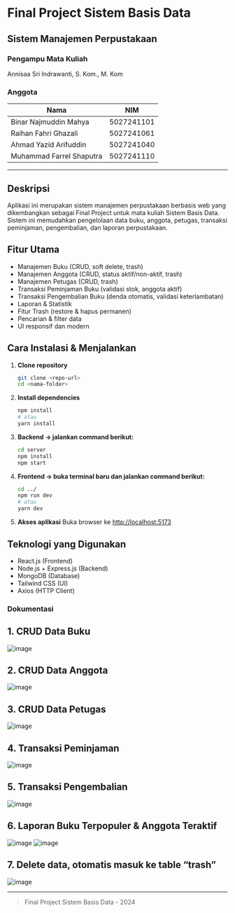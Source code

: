 ﻿# Final Project Sistem Basis Data

## Sistem Manajemen Perpustakaan

### Pengampu Mata Kuliah

Annisaa Sri Indrawanti, S. Kom., M. Kom

### Anggota

| Nama                     | NIM        |
| ------------------------ | ---------- |
| Binar Najmuddin Mahya    | 5027241101 |
| Raihan Fahri Ghazali     | 5027241061 |
| Ahmad Yazid Arifuddin    | 5027241040 |
| Muhammad Farrel Shaputra | 5027241110 |

---

## Deskripsi

Aplikasi ini merupakan sistem manajemen perpustakaan berbasis web yang dikembangkan sebagai Final Project untuk mata kuliah Sistem Basis Data. Sistem ini memudahkan pengelolaan data buku, anggota, petugas, transaksi peminjaman, pengembalian, dan laporan perpustakaan.

## Fitur Utama

- Manajemen Buku (CRUD, soft delete, trash)
- Manajemen Anggota (CRUD, status aktif/non-aktif, trash)
- Manajemen Petugas (CRUD, trash)
- Transaksi Peminjaman Buku (validasi stok, anggota aktif)
- Transaksi Pengembalian Buku (denda otomatis, validasi keterlambatan)
- Laporan & Statistik
- Fitur Trash (restore & hapus permanen)
- Pencarian & filter data
- UI responsif dan modern

## Cara Instalasi & Menjalankan

1. **Clone repository**
   ```bash
   git clone <repo-url>
   cd <nama-folder>
   ```
2. **Install dependencies**
   ```bash
   npm install
   # atau
   yarn install
   ```
3. **Backend -> jalankan command berikut:**
   ```bash
   cd server
   npm install
   npm start
   ```
4. **Frontend -> buka terminal baru dan jalankan command berikut:**

   ```bash
   cd ../
   npm run dev
   # atau
   yarn dev
   ```
5. **Akses aplikasi**
   Buka browser ke [http://localhost:5173](http://localhost:5173)

## Teknologi yang Digunakan

- React.js (Frontend)
- Node.js + Express.js (Backend)
- MongoDB (Database)
- Tailwind CSS (UI)
- Axios (HTTP Client)

### Dokumentasi

## 1. CRUD Data Buku
![image](https://github.com/user-attachments/assets/d6821bb8-dc21-47a8-a616-d0f795cb1396)
## 2. CRUD Data Anggota
![image](https://github.com/user-attachments/assets/edce51c4-7c13-48ce-97d2-cba2a9c82f22)
## 3. CRUD Data Petugas
![image](https://github.com/user-attachments/assets/17fcbbac-6061-4e9b-b44b-f58a69ea4ac6)
## 4. Transaksi Peminjaman
![image](https://github.com/user-attachments/assets/9212d881-b201-4214-b824-0bb077b475bf)
## 5. Transaksi Pengembalian
![image](https://github.com/user-attachments/assets/d811d6a4-37ef-472e-b6ef-6069b8d605b3)
## 6. Laporan Buku Terpopuler & Anggota Teraktif
![image](https://github.com/user-attachments/assets/002f128f-2da5-4c6b-b10b-bb562200fed3)
![image](https://github.com/user-attachments/assets/385a748f-cdcc-4e14-bbd2-d146c0d513fc)
## 7. Delete data, otomatis masuk ke table “trash”
![image](https://github.com/user-attachments/assets/83960d6f-407d-4092-bca4-c647195e4a52)

---

> Final Project Sistem Basis Data - 2024